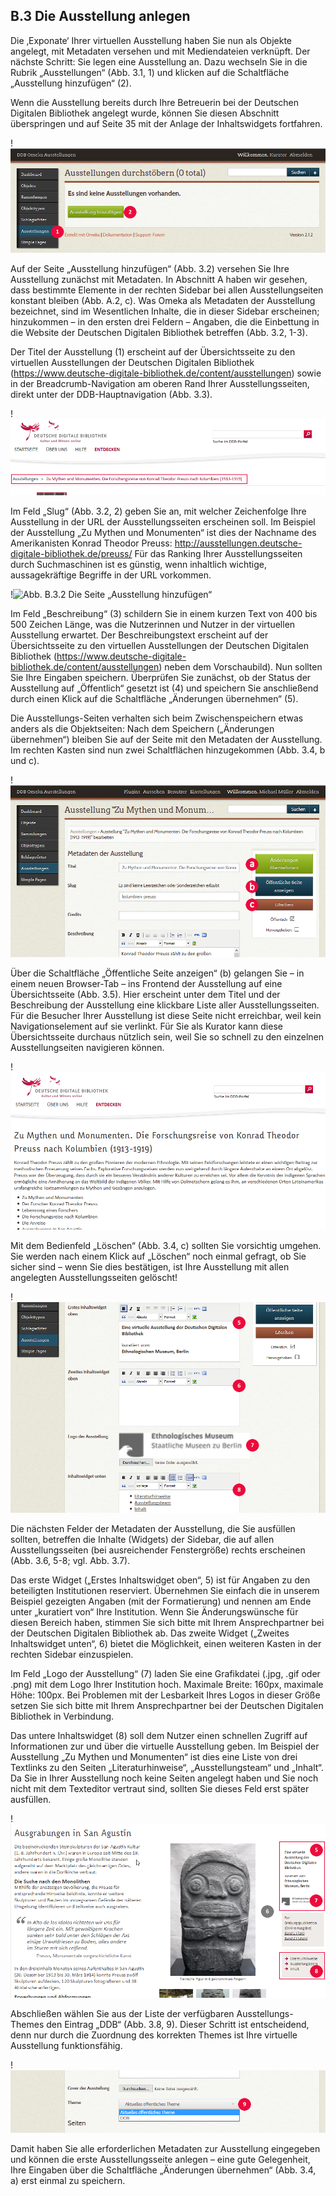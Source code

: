 ## B.3 Die Ausstellung anlegen

Die ‚Exponate‘ Ihrer virtuellen Ausstellung haben Sie nun als Objekte angelegt, mit Metadaten versehen und mit Mediendateien verknüpft. Der nächste Schritt: Sie legen eine Ausstellung an. Dazu wechseln Sie in die Rubrik „Ausstellungen“ (Abb. 3.1, 1) und klicken auf die Schaltfläche „Ausstellung hinzufügen“ (2).

Wenn die Ausstellung bereits durch Ihre Betreuerin bei der Deutschen Digitalen Bibliothek angelegt wurde, können Sie diesen Abschnitt überspringen und auf Seite 35 mit der Anlage der Inhaltswidgets fortfahren.

!![Abb. B.3.1 Eine neue Ausstellung anlegen][B-3-1]

Auf der Seite „Ausstellung hinzufügen“ (Abb. 3.2) versehen Sie Ihre Ausstellung zunächst mit Metadaten. In Abschnitt A haben wir gesehen, dass bestimmte Elemente in der rechten Sidebar bei allen Ausstellungseiten konstant bleiben (Abb. A.2, c). Was Omeka als Metadaten der Ausstellung bezeichnet, sind im Wesentlichen Inhalte, die in dieser Sidebar erscheinen; hinzukommen – in den ersten drei Feldern – Angaben, die die Einbettung in die Website der Deutschen Digitalen Bibliothek betreffen (Abb. 3.2, 1-3).

Der Titel der Ausstellung (1) erscheint auf der Übersichtsseite zu den virtuellen Ausstellungen der Deutschen Digitalen Bibliothek (https://www.deutsche-digitale-bibliothek.de/content/ausstellungen) sowie in der Breadcrumb-Navigation am oberen Rand Ihrer Ausstellungsseiten, direkt unter der DDB-Hauptnavigation (Abb. 3.3).

!![Abb. B.3.3 Der Ausstellungstitel in der Breadcrumb-Navigation][B-3-3]

Im Feld „Slug“ (Abb. 3.2, 2) geben Sie an, mit welcher Zeichenfolge Ihre Ausstellung in der URL der Ausstellungsseiten erscheinen soll. Im Beispiel der Ausstellung „Zu Mythen und Monumenten“ ist dies der Nachname des Amerikanisten Konrad Theodor Preuss:
http://ausstellungen.deutsche-digitale-bibliothek.de/preuss/
Für das Ranking Ihrer Ausstellungsseiten durch Suchmaschinen ist es günstig, wenn inhaltlich wichtige, aussagekräftige Begriffe in der URL vorkommen.

!![Abb. B.3.2 Die Seite „Ausstellung hinzufügen“][B-3-2]

Im Feld „Beschreibung“ (3) schildern Sie in einem kurzen Text von 400 bis 500 Zeichen Länge, was die Nutzerinnen und Nutzer in der virtuellen Ausstellung erwartet. Der Beschreibungstext erscheint auf der Übersichtsseite zu den virtuellen Ausstellungen der Deutschen Digitalen Bibliothek (https://www.deutsche-digitale-bibliothek.de/content/ausstellungen) neben dem Vorschaubild).
Nun sollten Sie Ihre Eingaben speichern. Überprüfen Sie zunächst, ob der Status der Ausstellung auf „Öffentlich“ gesetzt ist (4) und speichern Sie anschließend durch einen Klick auf die Schaltfläche „Änderungen übernehmen“ (5).

Die Ausstellungs-Seiten verhalten sich beim Zwischenspeichern etwas anders als die Objektseiten: Nach dem Speichern („Änderungen übernehmen“) bleiben Sie auf der Seite mit den Metadaten der Ausstellung. Im rechten Kasten sind nun zwei Schaltflächen hinzugekommen (Abb. 3.4, b und c). 

!![Abb. B.3.4 Bearbeiten einer bestehenden Ausstellung auf der Seite „Ausstellung …“][B-3-4]

Über die Schaltfläche „Öffentliche Seite anzeigen“ (b) gelangen Sie – in einem neuen Browser-Tab – ins Frontend der Ausstellung auf eine Übersichtsseite (Abb. 3.5). Hier erscheint unter dem Titel und der Beschreibung der Ausstellung eine klickbare Liste aller Ausstellungsseiten. Für die Besucher Ihrer Ausstellung ist diese Seite nicht erreichbar, weil kein Navigationselement auf sie verlinkt. Für Sie als Kurator kann diese Übersichtsseite durchaus nützlich sein, weil Sie so schnell zu den einzelnen Ausstellungseiten navigieren können.

!![Abb. B.3.5 Nur für den Dienstgebrauch: die Übersichtsseite der Ausstellung][B-3-5]

Mit dem Bedienfeld „Löschen“ (Abb. 3.4, c) sollten Sie vorsichtig umgehen. Sie werden nach einem Klick auf „Löschen“ noch einmal gefragt, ob Sie sicher sind – wenn Sie dies bestätigen, ist Ihre Ausstellung mit allen angelegten Ausstellungsseiten gelöscht!

!![Abb. B.3.6 Bearbeiten einer bestehenden Ausstellung auf der Seite „Ausstellung …“ – 2. Teil des Formulars][B-3-6]

Die nächsten Felder der Metadaten der Ausstellung, die Sie ausfüllen sollten, betreffen die Inhalte (Widgets) der Sidebar, die auf allen Ausstellungsseiten (bei ausreichender Fenstergröße) rechts erscheinen (Abb. 3.6, 5-8; vgl. Abb. 3.7).

Das erste Widget („Erstes Inhaltswidget oben“, 5) ist für Angaben zu den beteiligten Institutionen reserviert. Übernehmen Sie einfach die in unserem Beispiel gezeigten Angaben (mit der Formatierung) und nennen am Ende unter „kuratiert von“ Ihre Institution. Wenn Sie Änderungswünsche für diesen Bereich haben, stimmen Sie sich bitte mit Ihrem Ansprechpartner bei der Deutschen Digitalen Bibliothek ab. Das zweite Widget („Zweites Inhaltswidget unten“, 6) bietet die Möglichkeit, einen weiteren Kasten in der rechten Sidebar einzuspielen.

Im Feld „Logo der Ausstellung“ (7) laden Sie eine Grafikdatei (.jpg, .gif oder .png) mit dem Logo Ihrer Institution hoch. Maximale Breite: 160px, maximale Höhe: 100px. Bei Problemen mit der Lesbarkeit Ihres Logos in dieser Größe setzen Sie sich bitte mit Ihrem Ansprechpartner bei der Deutschen Digitalen Bibliothek in Verbindung.

Das untere Inhaltswidget (8) soll dem Nutzer einen schnellen Zugriff auf Informationen zur und über die virtuelle Ausstellung geben. Im Beispiel der Ausstellung „Zu Mythen und Monumenten“ ist dies eine Liste von drei Textlinks zu den Seiten „Literaturhinweise“, „Ausstellungsteam“ und „Inhalt“. Da Sie in Ihrer Ausstellung noch keine Seiten angelegt haben und Sie noch nicht mit dem Texteditor vertraut sind, sollten Sie dieses Feld erst später ausfüllen.


!![Abb. B.3.7 Inhaltswidgets und Ausstellungslogo im Frontend der Ausstellung][B-3-7]

Abschließen wählen Sie aus der Liste der verfügbaren Ausstellungs-Themes den Eintrag „DDB“ (Abb. 3.8, 9). Dieser Schritt ist entscheidend, denn nur durch die Zuordnung des korrekten Themes ist Ihre virtuelle Ausstellung funktionsfähig.

!![Abb. B.3.8 Bearbeiten einer bestehenden Ausstellung auf der Seite „Ausstellung …“ – 3. Teil des Formulars][B-3-8]

Damit haben Sie alle erforderlichen Metadaten zur Ausstellung eingegeben und können die erste Ausstellungsseite anlegen – eine gute Gelegenheit, Ihre Eingaben über die Schaltfläche „Änderungen übernehmen“ (Abb. 3.4, a) erst einmal zu speichern. 


[B-3-1]: img/Abb_B-3-1-Neu_Ausstellung.png "Eine neue Ausstellung anlegen"
[B-3-2]: img/Abb_B-3-2-Ausstellung_hinzufügen.png "Die Seite Ausstellung hinzufügen"
[B-3-3]: img/Abb_B-3-3_Breadcrumb.png "Der Ausstellungstitel in der Breadcrumb-Navigation"
[B-3-4]: img/Abb_B-3-4_Bearbeiten_bestehende_Ausstellung.png "Bearbeiten einer bestehenden Ausstellung auf der Seite Ausstellung …"
[B-3-5]: img/Abb_B-3-5_Uebersichtsseite_Dienstgebrauch.png "Nur für den Dienstgebrauch: die Übersichtsseite der Ausstellung"
[B-3-6]: img/Abb_B-3-6_Bearbeiten_bestehende_Ausstellung_Teil_2.png "Bearbeiten einer bestehenden Ausstellung auf der Seite Ausstellung … – 2. Teil des Formulars"
[B-3-7]: img/Abb_B-3-7_Inhaltswidget.png "Inhaltswidgets und Ausstellungslogo im Frontend der Ausstellung"
[B-3-8]: img/Abb_B-3-8_Bearbeiten_bestehende_Ausstellung_Teil_3.png "Bearbeiten einer bestehenden Ausstellung auf der Seite Ausstellung … – 3. Teil des Formulars"

